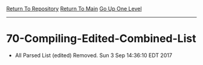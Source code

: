[Return To Repository](https://github.com/deathbybandaid/piholeparser/blob/master/)
[Return To Main](https://github.com/deathbybandaid/piholeparser/blob/master/RecentRunLogs/Mainlog.md)
[Go Up One Level](https://github.com/deathbybandaid/piholeparser/blob/master/RecentRunLogs/TopLevelScripts/60-Writing-Additional-Lists.md)
____________________________________
# 70-Compiling-Edited-Combined-List
* All Parsed List (edited) Removed. Sun 3 Sep 14:36:10 EDT 2017
